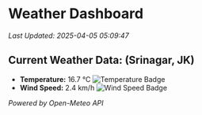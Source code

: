 
# Weather Dashboard

_Last Updated: 2025-04-05 05:09:47_

## Current Weather Data: (Srinagar, JK)
- **Temperature:** 16.7 °C ![Temperature Badge](https://img.shields.io/badge/Temperature-Low%20Temp-blue)
- **Wind Speed:** 2.4 km/h ![Wind Speed Badge](https://img.shields.io/badge/Wind%20Speed-Light%20Wind-blue)

*Powered by Open-Meteo API*
